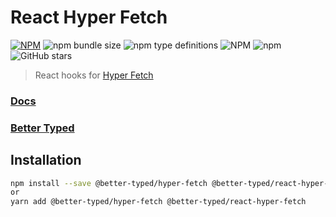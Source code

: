 # React Hyper Fetch

[![NPM](https://img.shields.io/npm/v/@better-typed/hyper-fetch.svg)](https://www.npmjs.com/package/@better-typed/hyper-fetch)
![npm bundle size](https://img.shields.io/bundlephobia/minzip/@better-typed/hyper-fetch)
![npm type definitions](https://img.shields.io/npm/types/@better-typed/hyper-fetch)
![NPM](https://img.shields.io/npm/l/@better-typed/hyper-fetch)
![npm](https://img.shields.io/npm/dm/@better-typed/hyper-fetch)
![GitHub stars](https://img.shields.io/github/stars/BetterTyped/hyper-fetch?style=social)

> React hooks for [Hyper Fetch](https://github.com/BetterTyped/hyper-fetch/tree/main/packages/core)

### [Docs](https://hyperfetch.bettertyped.com/)

### [Better Typed](https://bettertyped.com/docs/Overview)

## Installation

```bash
npm install --save @better-typed/hyper-fetch @better-typed/react-hyper-fetch
or
yarn add @better-typed/hyper-fetch @better-typed/react-hyper-fetch
```
